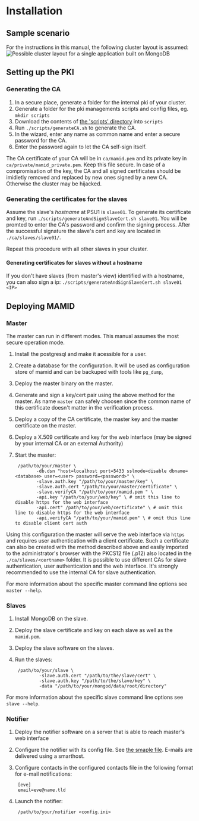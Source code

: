 # Installation

## Sample scenario

For the instructions in this manual, the following cluster layout is assumed:
![Possible cluster layout for a single application built on MongoDB](https://cdn.rawgit.com/KIT-MAMID/mamid/doc/doc/cluster_layout.svg)

## Setting up the PKI

### Generating the CA

1. In a secure place, generate a folder for the internal pki of your cluster.
2. Generate a folder for the pki managements scripts and config files, eg. `mkdir scripts`
3. Download the contents of [the 'scripts' directory](https://github.com/KIT-MAMID/mamid/tree/master/scripts) into `scripts`
4. Run `./scripts/generateCA.sh` to generate the CA.
5. In the wizard, enter any name as common name and enter a secure password for the CA.
6. Enter the password again to let the CA self-sign itself.

The CA certificate of your CA will be in `ca/mamid.pem` and its private key in `ca/private/mamid_private.pem`. 
Keep this file secure. In case of a compromisation of the key, the CA and all signed certificates should be imidietly 
removed and replaced by new ones signed by a new CA. Otherwise the cluster may be hijacked.

### Generating the certificates for the slaves

Assume the slave's _hostname_ at PSU1 is `slave01`.
To generate its certificate and key, run `./scripts/generateAndSignSlaveCert.sh slave01`.
You will be promted to enter the CA's password and confirm the signing process.
After the successful signature the slave's cert and key are located in `./ca/slaves/slave01/`.

Repeat this procedure with all other slaves in your cluster.

#### Generating certificates for slaves without a hostname

If you don't have slaves (from master's view) identified with a hostname, you can also sign a ip:
`./scripts/generateAndSignSlaveCert.sh slave01 <IP>`

## Deploying MAMID

### Master

The master can run in different modes. This manual assumes the most secure operation mode.

1. Install the postgresql and make it acessible for a user.
2. Create a database for the configuration. It will be used as configuration store of mamid and can be backuped with 
tools like `pg_dump`,
2. Deploy the master binary on the master.
3. Generate and sign a key/cert pair using the above method for the master.
As name `master` can safely choosen since the common name of this certificate doesn't matter in the verification process.
4. Deploy a copy of the CA certificate, the master key and the master certificate on the master.
5. Deploy a X.509 certificate and key for the web interface (may be signed by your internal CA or an external Authority)
6. Start the master:

        /path/to/your/master \
               -db.dsn "host=localhost port=5433 sslmode=disable dbname=<database> user=<user> password=<password>" \
               -slave.auth.key "/path/to/your/master/key" \
               -slave.auth.cert "/path/to/your/master/certificate" \
               -slave.verifyCA "/path/to/your/mamid.pem " \
               -api.key "/path/to/your/web/key" \ # omit this line to disable https for the web interface
               -api.cert" /path/to/your/web/certificate" \ # omit this line to disable https for the web interface
               -api.verifyCA "/path/to/your/mamid.pem" \ # omit this line to disable client cert auth

Using this configuration the master will serve the web interface via `https` and requires 
user authentication with a client certificate. Such a certificate can also be created with the method described above
and easily imported to the administrator's browser with the PKCS12 file (.p12) also located
in the `./ca/slaves/<certname>` folder. It is possible to use different CAs for slave authentication,
user authentication and the web interface. It's strongly recommended to use the internal CA for slave
authentication.

For more information about the specific master command line options see `master --help`.

### Slaves

1. Install MongoDB on the slave.
2. Deploy the slave certificate and key on each slave as well as the `mamid.pem`.
3. Deploy the slave software on the slaves.
4. Run the slaves:

        /path/to/your/slave \
                -slave.auth.cert "/path/to/the/slave/cert" \
                -slave.auth.key "/path/to/the/slave/key" \ 
                -data "/path/to/your/mongod/data/root/directory"

For more information about the specific slave command line options see `slave --help`.

### Notifier

1. Deploy the notifier software on a server that is able to reach master's web interface
2. Configure the notifier with its config file. See [the smaple file](https://github.com/KIT-MAMID/mamid/blob/master/notifier/config.ini.sample).
E-mails are delivered using a smarthost.
3. Configure contacts in the configured contacts file in the following format for e-mail notifications:

        [eve]
        email=eve@name.tld
4. Launch the notifier:

        /path/to/your/notifier <config.ini>
